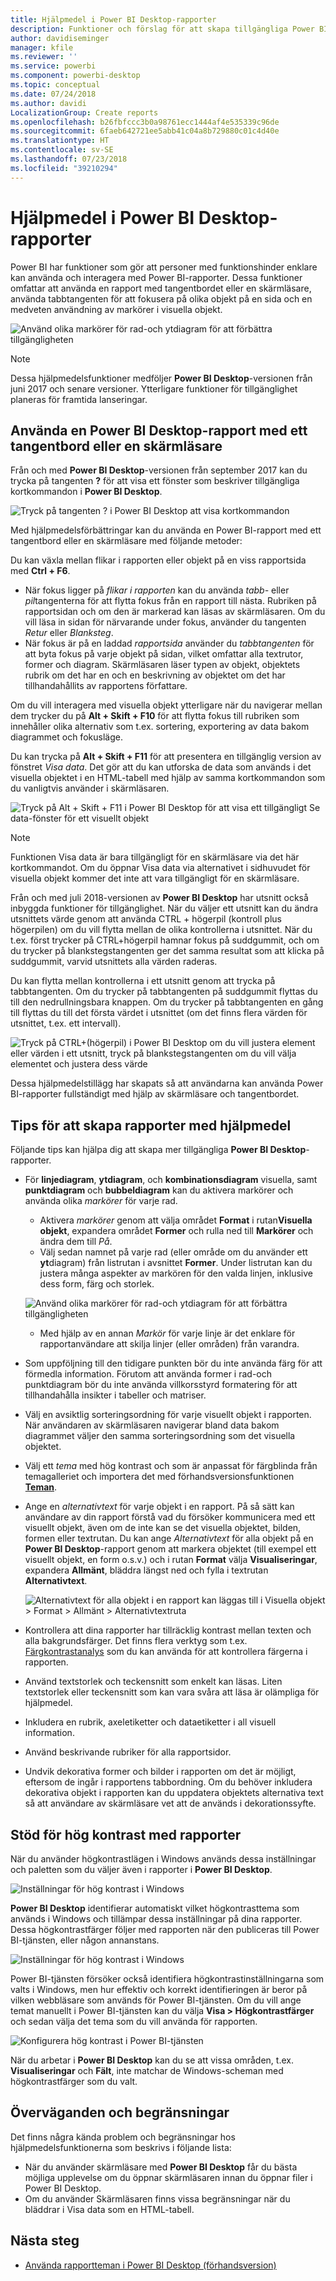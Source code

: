 ```yaml
---
title: Hjälpmedel i Power BI Desktop-rapporter
description: Funktioner och förslag för att skapa tillgängliga Power BI Desktop-rapporter
author: davidiseminger
manager: kfile
ms.reviewer: ''
ms.service: powerbi
ms.component: powerbi-desktop
ms.topic: conceptual
ms.date: 07/24/2018
ms.author: davidi
LocalizationGroup: Create reports
ms.openlocfilehash: b26fbfccc3b0a98761ecc1444af4e535339c96de
ms.sourcegitcommit: 6faeb642721ee5abb41c04a8b729880c01c4d40e
ms.translationtype: HT
ms.contentlocale: sv-SE
ms.lasthandoff: 07/23/2018
ms.locfileid: "39210294"
---
```

# <a name="accessibility-in-power-bi-desktop-reports"></a>Hjälpmedel i Power BI Desktop-rapporter
Power BI har funktioner som gör att personer med funktionshinder enklare kan använda och interagera med Power BI-rapporter. Dessa funktioner omfattar att använda en rapport med tangentbordet eller en skärmläsare, använda tabbtangenten för att fokusera på olika objekt på en sida och en medveten användning av markörer i visuella objekt.

![Använd olika markörer för rad-och ytdiagram för att förbättra tillgängligheten](media/desktop-accessibility/accessibility_01.png)

> [!NOTE]
> Dessa hjälpmedelsfunktioner medföljer **Power BI Desktop**-versionen från juni 2017 och senare versioner. Ytterligare funktioner för tillgänglighet planeras för framtida lanseringar.
> 
> 

## <a name="consuming-a-power-bi-desktop-report-with-a-keyboard-or-screen-reader"></a>Använda en Power BI Desktop-rapport med ett tangentbord eller en skärmläsare
Från och med **Power BI Desktop**-versionen från september 2017 kan du trycka på tangenten **?** för att visa ett fönster som beskriver tillgängliga kortkommandon i **Power BI Desktop**.

![Tryck på tangenten ? i Power BI Desktop att visa kortkommandon](media/desktop-accessibility/accessibility_03.png)

Med hjälpmedelsförbättringar kan du använda en Power BI-rapport med ett tangentbord eller en skärmläsare med följande metoder:

Du kan växla mellan flikar i rapporten eller objekt på en viss rapportsida med **Ctrl + F6**.

* När fokus ligger på *flikar i rapporten* kan du använda *tabb-* eller *pil*tangenterna för att flytta fokus från en rapport till nästa. Rubriken på rapportsidan och om den är markerad kan läsas av skärmläsaren. Om du vill läsa in sidan för närvarande under fokus, använder du tangenten *Retur* eller *Blanksteg*.
* När fokus är på en laddad *rapportsida* använder du *tabbtangenten* för att byta fokus på varje objekt på sidan, vilket omfattar alla textrutor, former och diagram. Skärmläsaren läser typen av objekt, objektets rubrik om det har en och en beskrivning av objektet om det har tillhandahållits av rapportens författare. 

Om du vill interagera med visuella objekt ytterligare när du navigerar mellan dem trycker du på **Alt + Skift + F10** för att flytta fokus till rubriken som innehåller olika alternativ som t.ex. sortering, exportering av data bakom diagrammet och fokusläge. 

Du kan trycka på **Alt + Skift + F11** för att presentera en tillgänglig version av fönstret *Visa data*. Det gör att du kan utforska de data som används i det visuella objektet i en HTML-tabell med hjälp av samma kortkommandon som du vanligtvis använder i skärmläsaren. 

![Tryck på Alt + Skift + F11 i Power BI Desktop för att visa ett tillgängligt Se data-fönster för ett visuellt objekt](media/desktop-accessibility/accessibility_04.png)

> [!NOTE]
> Funktionen Visa data är bara tillgängligt för en skärmläsare via det här kortkommandot. Om du öppnar Visa data via alternativet i sidhuvudet för visuella objekt kommer det inte att vara tillgängligt för en skärmläsare.

Från och med juli 2018-versionen av **Power BI Desktop** har utsnitt också inbyggda funktioner för tillgänglighet. När du väljer ett utsnitt kan du ändra utsnittets värde genom att använda CTRL + högerpil (kontroll plus högerpilen) om du vill flytta mellan de olika kontrollerna i utsnittet. När du t.ex. först trycker på CTRL+högerpil hamnar fokus på suddgummit, och om du trycker på blankstegstangenten ger det samma resultat som att klicka på suddgummit, varvid utsnittets alla värden raderas. 

Du kan flytta mellan kontrollerna i ett utsnitt genom att trycka på tabbtangenten. Om du trycker på tabbtangenten på suddgummit flyttas du till den nedrullningsbara knappen. Om du trycker på tabbtangenten en gång till flyttas du till det första värdet i utsnittet (om det finns flera värden för utsnittet, t.ex. ett intervall). 

![Tryck på CTRL+(högerpil) i Power BI Desktop om du vill justera element eller värden i ett utsnitt, tryck på blankstegstangenten om du vill välja elementet och justera dess värde](media/desktop-accessibility/accessibility_07.png)

Dessa hjälpmedelstillägg har skapats så att användarna kan använda Power BI-rapporter fullständigt med hjälp av skärmläsare och tangentbordet.

## <a name="tips-for-creating-accessible-reports"></a>Tips för att skapa rapporter med hjälpmedel
Följande tips kan hjälpa dig att skapa mer tillgängliga **Power BI Desktop**-rapporter.

* För **linjediagram**, **ytdiagram**, och **kombinationsdiagram** visuella, samt **punktdiagram** och **bubbeldiagram** kan du aktivera markörer och använda olika *markörer* för varje rad.
  
  * Aktivera *markörer* genom att välja området **Format** i rutan**Visuella objekt**, expandera området **Former** och rulla ned till **Markörer** och ändra dem till *På*.
  * Välj sedan namnet på varje rad (eller område om du använder ett **yt**diagram) från listrutan i avsnittet **Former**. Under listrutan kan du justera många aspekter av markören för den valda linjen, inklusive dess form, färg och storlek.
  
  ![Använd olika markörer för rad-och ytdiagram för att förbättra tillgängligheten](media/desktop-accessibility/accessibility_01.png)
  
  * Med hjälp av en annan *Markör* för varje linje är det enklare för rapportanvändare att skilja linjer (eller områden) från varandra.
* Som uppföljning till den tidigare punkten bör du inte använda färg för att förmedla information. Förutom att använda former i rad-och punktdiagram bör du inte använda villkorsstyrd formatering för att tillhandahålla insikter i tabeller och matriser. 
* Välj en avsiktlig sorteringsordning för varje visuellt objekt i rapporten. När användaren av skärmläsaren navigerar bland data bakom diagrammet väljer den samma sorteringsordning som det visuella objektet.
* Välj ett *tema* med hög kontrast och som är anpassat för färgblinda från temagalleriet och importera det med förhandsversionsfunktionen [**Teman**](desktop-report-themes.md).
* Ange en *alternativtext* för varje objekt i en rapport. På så sätt kan användare av din rapport förstå vad du försöker kommunicera med ett visuellt objekt, även om de inte kan se det visuella objektet, bilden, formen eller textrutan. Du kan ange *Alternativtext* för alla objekt på en **Power BI Desktop**-rapport genom att markera objektet (till exempel ett visuellt objekt, en form o.s.v.) och i rutan **Format** välja **Visualiseringar**, expandera **Allmänt**, bläddra längst ned och fylla i textrutan **Alternativtext**.
  
  ![Alternativtext för alla objekt i en rapport kan läggas till i Visuella objekt > Format > Allmänt > Alternativtextruta](media/desktop-accessibility/accessibility_02.png)
* Kontrollera att dina rapporter har tillräcklig kontrast mellan texten och alla bakgrundsfärger. Det finns flera verktyg som t.ex. [Färgkontrastanalys](https://developer.paciellogroup.com/resources/contrastanalyser/) som du kan använda för att kontrollera färgerna i rapporten. 
* Använd textstorlek och teckensnitt som enkelt kan läsas. Liten textstorlek eller teckensnitt som kan vara svåra att läsa är olämpliga för hjälpmedel.
* Inkludera en rubrik, axeletiketter och dataetiketter i all visuell information.
* Använd beskrivande rubriker för alla rapportsidor.
* Undvik dekorativa former och bilder i rapporten om det är möjligt, eftersom de ingår i rapportens tabbordning. Om du behöver inkludera dekorativa objekt i rapporten kan du uppdatera objektets alternativa text så att användare av skärmläsare vet att de används i dekorationssyfte.

## <a name="high-contrast-support-for-reports"></a>Stöd för hög kontrast med rapporter

När du använder högkontrastlägen i Windows används dessa inställningar och paletten som du väljer även i rapporter i **Power BI Desktop**. 

![Inställningar för hög kontrast i Windows](media/desktop-accessibility/accessibility_05.png)

**Power BI Desktop** identifierar automatiskt vilket högkontrasttema som används i Windows och tillämpar dessa inställningar på dina rapporter. Dessa högkontrastfärger följer med rapporten när den publiceras till Power BI-tjänsten, eller någon annanstans.

![Inställningar för hög kontrast i Windows](media/desktop-accessibility/accessibility_05b.png)

Power BI-tjänsten försöker också identifiera högkontrastinställningarna som valts i Windows, men hur effektiv och korrekt identifieringen är beror på vilken webbläsare som används för Power BI-tjänsten. Om du vill ange temat manuellt i Power BI-tjänsten kan du välja **Visa > Högkontrastfärger** och sedan välja det tema som du vill använda för rapporten.

![Konfigurera hög kontrast i Power BI-tjänsten](media/desktop-accessibility/accessibility_06.png)

När du arbetar i **Power BI Desktop** kan du se att vissa områden, t.ex. **Visualiseringar** och **Fält**, inte matchar de Windows-scheman med högkontrastfärger som du valt.


## <a name="considerations-and-limitations"></a>Överväganden och begränsningar
Det finns några kända problem och begränsningar hos hjälpmedelsfunktionerna som beskrivs i följande lista:

* När du använder skärmläsare med **Power BI Desktop** får du bästa möjliga upplevelse om du öppnar skärmläsaren innan du öppnar filer i Power BI Desktop.
* Om du använder Skärmläsaren finns vissa begränsningar när du bläddrar i Visa data som en HTML-tabell.

## <a name="next-steps"></a>Nästa steg
* [Använda rapportteman i Power BI Desktop (förhandsversion)](desktop-report-themes.md)

